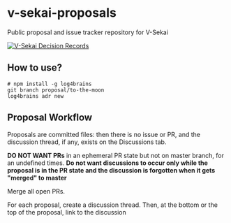 # v-sekai-proposals
Public proposal and issue tracker repository for V-Sekai

[![V-Sekai Decision Records](https://V-Sekai.github.io/v-sekai-proposals/log4brains/badge.svg)](https://V-Sekai.github.io/v-sekai-proposals/log4brains/)

## How to use?

```
# npm install -g log4brains
git branch proposal/to-the-moon
log4brains adr new
```

## Proposal Workflow

Proposals are committed files: then there is no issue or PR, and the discussion thread, if any, exists on the Discussions tab.

**DO NOT WANT PRs** in an ephemeral PR state but not on master branch, for an undefined times. **Do not want discussions to occur only while the proposal is in the PR state and the discussion is forgotten when it gets "merged" to master**

Merge all open PRs.

For each proposal, create a discussion thread. Then, at the bottom or the top of the proposal, link to the discussion
